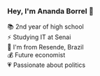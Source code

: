 ### Hey, I'm Ananda Borrel 👋

📚 2nd year of high school  
⚡ Studying IT at Senai  
📍  I'm from Resende, Brazil  
💰 Future economist  
💗 Passionate about politics  

